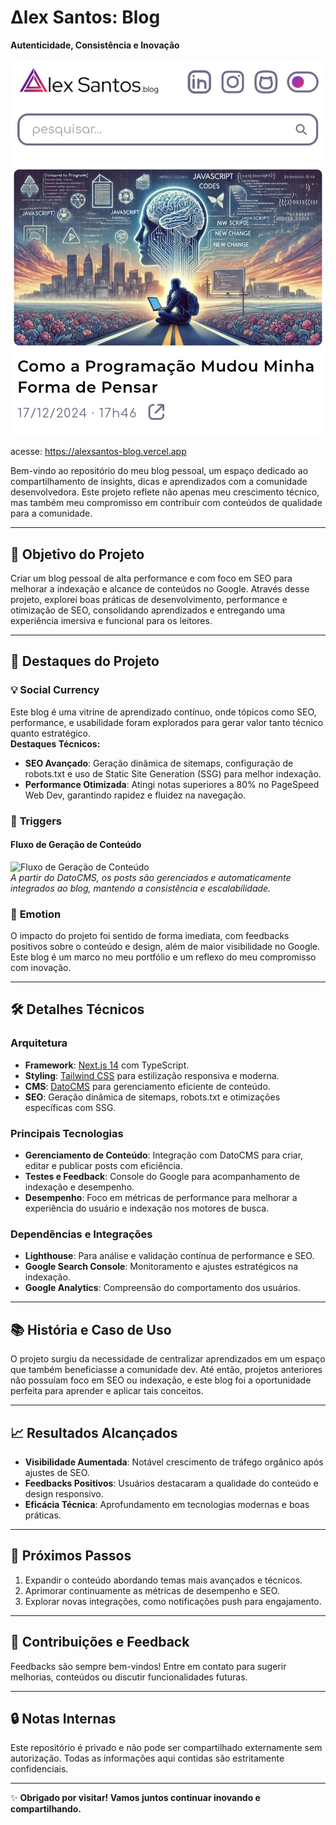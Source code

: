 # **Δlex Santos: Blog**  
**Autenticidade, Consistência e Inovação**  

![banner](https://github.com/alexsantos-dev/alexsantos-blog-presentation/blob/main/Screenshot_20241219_100105_Chrome.jpg)

acesse: https://alexsantos-blog.vercel.app

Bem-vindo ao repositório do meu blog pessoal, um espaço dedicado ao compartilhamento de insights, dicas e aprendizados com a comunidade desenvolvedora. Este projeto reflete não apenas meu crescimento técnico, mas também meu compromisso em contribuir com conteúdos de qualidade para a comunidade.

---

## 🎯 **Objetivo do Projeto**  
Criar um blog pessoal de alta performance e com foco em SEO para melhorar a indexação e alcance de conteúdos no Google. Através desse projeto, explorei boas práticas de desenvolvimento, performance e otimização de SEO, consolidando aprendizados e entregando uma experiência imersiva e funcional para os leitores.

---

## 🌟 **Destaques do Projeto**

### 💡 **Social Currency**  
Este blog é uma vitrine de aprendizado contínuo, onde tópicos como SEO, performance, e usabilidade foram explorados para gerar valor tanto técnico quanto estratégico.  
**Destaques Técnicos:**
- **SEO Avançado**: Geração dinâmica de sitemaps, configuração de robots.txt e uso de Static Site Generation (SSG) para melhor indexação.  
- **Performance Otimizada**: Atingi notas superiores a 80% no PageSpeed Web Dev, garantindo rapidez e fluidez na navegação.  

### 🎯 **Triggers**  
#### Fluxo de Geração de Conteúdo  
![Fluxo de Geração de Conteúdo]()  
*A partir do DatoCMS, os posts são gerenciados e automaticamente integrados ao blog, mantendo a consistência e escalabilidade.*  

### 💬 **Emotion**  
O impacto do projeto foi sentido de forma imediata, com feedbacks positivos sobre o conteúdo e design, além de maior visibilidade no Google. Este blog é um marco no meu portfólio e um reflexo do meu compromisso com inovação.  

---

## 🛠 **Detalhes Técnicos**  

### **Arquitetura**
- **Framework**: [Next.js 14](https://nextjs.org/) com TypeScript.  
- **Styling**: [Tailwind CSS](https://tailwindcss.com/) para estilização responsiva e moderna.  
- **CMS**: [DatoCMS](https://www.datocms.com/) para gerenciamento eficiente de conteúdo.  
- **SEO**: Geração dinâmica de sitemaps, robots.txt e otimizações específicas com SSG.  

### **Principais Tecnologias**
- **Gerenciamento de Conteúdo**: Integração com DatoCMS para criar, editar e publicar posts com eficiência.  
- **Testes e Feedback**: Console do Google para acompanhamento de indexação e desempenho.  
- **Desempenho**: Foco em métricas de performance para melhorar a experiência do usuário e indexação nos motores de busca.  

### **Dependências e Integrações**
- **Lighthouse**: Para análise e validação contínua de performance e SEO.  
- **Google Search Console**: Monitoramento e ajustes estratégicos na indexação.  
- **Google Analytics**: Compreensão do comportamento dos usuários.  

---

## 📚 **História e Caso de Uso**  
O projeto surgiu da necessidade de centralizar aprendizados em um espaço que também beneficiasse a comunidade dev. Até então, projetos anteriores não possuíam foco em SEO ou indexação, e este blog foi a oportunidade perfeita para aprender e aplicar tais conceitos.

---

## 📈 **Resultados Alcançados**  
- **Visibilidade Aumentada**: Notável crescimento de tráfego orgânico após ajustes de SEO.  
- **Feedbacks Positivos**: Usuários destacaram a qualidade do conteúdo e design responsivo.  
- **Eficácia Técnica**: Aprofundamento em tecnologias modernas e boas práticas.  

---

## 🚀 **Próximos Passos**  
1. Expandir o conteúdo abordando temas mais avançados e técnicos.  
2. Aprimorar continuamente as métricas de desempenho e SEO.  
3. Explorar novas integrações, como notificações push para engajamento.  

---

## 📩 **Contribuições e Feedback**  
Feedbacks são sempre bem-vindos! Entre em contato para sugerir melhorias, conteúdos ou discutir funcionalidades futuras.  

---

## 🔒 **Notas Internas**  
Este repositório é privado e não pode ser compartilhado externamente sem autorização. Todas as informações aqui contidas são estritamente confidenciais.  

---  

✨ **Obrigado por visitar! Vamos juntos continuar inovando e compartilhando.**
